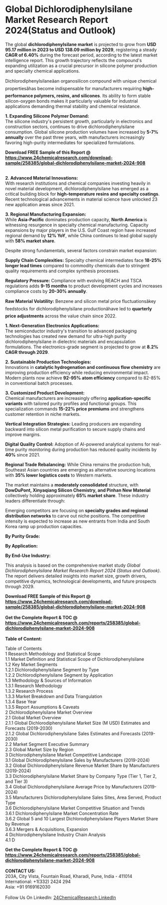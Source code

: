 <h1>Global Dichlorodiphenylsilane Market Research Report 2024(Status and Outlook)</h1><p>The global <strong>dichlorodiphenylsilane market</strong> is projected to grow from <strong>USD 95.17 million in 2023 to USD 138.09 million by 2029</strong>, registering a steady <strong>CAGR of 6.40%</strong> during the forecast period, according to the latest market intelligence report. This growth trajectory reflects the compound's expanding utilization as a crucial precursor in silicone polymer production and specialty chemical applications.</p><p>Dichlorodiphenylsilaneâan organosilicon compound with unique chemical propertiesâhas become indispensable for manufacturers requiring <strong>high-performance polymers, resins, and silicones</strong>. Its ability to form stable silicon-oxygen bonds makes it particularly valuable for industrial applications demanding thermal stability and chemical resistance.</p><p><strong>1. Expanding Silicone Polymer Demand:</strong><br>
The silicone industry's persistent growth, particularly in electronics and construction sectors, continues to drive dichlorodiphenylsilane consumption. Global silicone production volumes have increased by <strong>5-7% annually</strong> over the past three years, with manufacturers increasingly favoring high-purity intermediates for specialized formulations.</p><div><b>Download FREE Sample of this Report @ 
            <a href="https://www.24chemicalresearch.com/download-sample/258385/global-dichlorodiphenylsilane-market-2024-908">
            https://www.24chemicalresearch.com/download-sample/258385/global-dichlorodiphenylsilane-market-2024-908</a></b></div><br><p><strong>2. Advanced Material Innovations:</strong><br>
With research institutions and chemical companies investing heavily in novel material development, dichlorodiphenylsilane has emerged as a critical building block for <strong>high-temperature resins and specialty coatings</strong>. Recent technological advancements in material science have unlocked 23 new application areas since 2021.</p><p><strong>3. Regional Manufacturing Expansion:</strong><br>
While <strong>Asia-Pacific</strong> dominates production capacity, <strong>North America</strong> is witnessing resurgence in specialty chemical manufacturing. Capacity expansions by major players in the U.S. Gulf Coast region have increased regional demand by <strong>12% YoY</strong>, while China continues to lead global supply with <strong>58% market share</strong>.</p><p>Despite strong fundamentals, several factors constrain market expansion:</p><p><strong>Supply Chain Complexities:</strong> Specialty chemical intermediates face <strong>18-25% longer lead times</strong> compared to commodity chemicals due to stringent quality requirements and complex synthesis processes.</p><p><strong>Regulatory Pressure:</strong> Compliance with evolving REACH and TSCA regulations adds <strong>9-15 months</strong> to product development cycles and increases compliance costs by <strong>20-30% annually</strong>.</p><p><strong>Raw Material Volatility:</strong> Benzene and silicon metal price fluctuationsâkey feedstocks for dichlorodiphenylsilane productionâhave led to <strong>quarterly price adjustments</strong> across the value chain since 2022.</p><p><strong>1. Next-Generation Electronics Applications:</strong><br>
The semiconductor industry's transition to advanced packaging technologies has created new demand for ultra-high purity dichlorodiphenylsilane in dielectric materials and encapsulation formulations. The electronics-grade segment is projected to grow at <strong>8.2% CAGR through 2029</strong>.</p><p><strong>2. Sustainable Production Technologies:</strong><br>
Innovations in <strong>catalytic hydrogenation and continuous flow chemistry</strong> are improving production efficiency while reducing environmental impact. Modern plants now achieve <strong>92-95% atom efficiency</strong> compared to 82-85% in conventional batch processes.</p><p><strong>3. Customized Product Development:</strong><br>
Chemical manufacturers are increasingly offering <strong>application-specific variants</strong> with tailored purity profiles and functional groups. This specialization commands <strong>15-22% price premiums</strong> and strengthens customer retention in niche markets.</p><p><strong>Vertical Integration Strategies:</strong> Leading producers are expanding backward into silicon metal purification to secure supply chains and improve margins.</p><p><strong>Digital Quality Control:</strong> Adoption of AI-powered analytical systems for real-time purity monitoring during production has reduced quality incidents by <strong>40%</strong> since 2021.</p><p><strong>Regional Trade Rebalancing:</strong> While China remains the production hub, Southeast Asian countries are emerging as alternative sourcing locations with <strong>35% lower logistics costs</strong> to Western markets.</p><p>The market maintains a <strong>moderately consolidated</strong> structure, with <strong>DowDuPont, Xinyaqiang Silicon Chemistry, and Pinhan New Material</strong> collectively holding approximately <strong>65% market share</strong>. These industry leaders differentiate through:</p><p>Emerging competitors are focusing on <strong>specialty grades and regional distribution networks</strong> to carve out niche positions. The competitive intensity is expected to increase as new entrants from India and South Korea ramp up production capacities.</p><p><strong>By Purity Grade:</strong></p><p><strong>By Application:</strong></p><p><strong>By End-Use Industry:</strong></p><p>This analysis is based on the comprehensive market study <em>Global Dichlorodiphenylsilane Market Research Report 2024 (Status and Outlook)</em>. The report delivers detailed insights into market size, growth drivers, competitive dynamics, technological developments, and future prospects through 2029.</p><div><b>Download FREE Sample of this Report @ 
            <a href="https://www.24chemicalresearch.com/download-sample/258385/global-dichlorodiphenylsilane-market-2024-908">
            https://www.24chemicalresearch.com/download-sample/258385/global-dichlorodiphenylsilane-market-2024-908</a></b></div><br><div><b>Get the Complete Report & TOC @ 
            <a href="https://www.24chemicalresearch.com/reports/258385/global-dichlorodiphenylsilane-market-2024-908">
            https://www.24chemicalresearch.com/reports/258385/global-dichlorodiphenylsilane-market-2024-908</a></b></div><br>
            <b>Table of Content:</b><p>Table of Contents<br />
1 Research Methodology and Statistical Scope<br />
1.1 Market Definition and Statistical Scope of Dichlorodiphenylsilane<br />
1.2 Key Market Segments<br />
1.2.1 Dichlorodiphenylsilane Segment by Type<br />
1.2.2 Dichlorodiphenylsilane Segment by Application<br />
1.3 Methodology & Sources of Information<br />
1.3.1 Research Methodology<br />
1.3.2 Research Process<br />
1.3.3 Market Breakdown and Data Triangulation<br />
1.3.4 Base Year<br />
1.3.5 Report Assumptions & Caveats<br />
2 Dichlorodiphenylsilane Market Overview<br />
2.1 Global Market Overview<br />
2.1.1 Global Dichlorodiphenylsilane Market Size (M USD) Estimates and Forecasts (2019-2030)<br />
2.1.2 Global Dichlorodiphenylsilane Sales Estimates and Forecasts (2019-2030)<br />
2.2 Market Segment Executive Summary<br />
2.3 Global Market Size by Region<br />
3 Dichlorodiphenylsilane Market Competitive Landscape<br />
3.1 Global Dichlorodiphenylsilane Sales by Manufacturers (2019-2024)<br />
3.2 Global Dichlorodiphenylsilane Revenue Market Share by Manufacturers (2019-2024)<br />
3.3 Dichlorodiphenylsilane Market Share by Company Type (Tier 1, Tier 2, and Tier 3)<br />
3.4 Global Dichlorodiphenylsilane Average Price by Manufacturers (2019-2024)<br />
3.5 Manufacturers Dichlorodiphenylsilane Sales Sites, Area Served, Product Type<br />
3.6 Dichlorodiphenylsilane Market Competitive Situation and Trends<br />
3.6.1 Dichlorodiphenylsilane Market Concentration Rate<br />
3.6.2 Global 5 and 10 Largest Dichlorodiphenylsilane Players Market Share by Revenue<br />
3.6.3 Mergers & Acquisitions, Expansion<br />
4 Dichlorodiphenylsilane Industry Chain Analysis<br />
4.1 D</p><div><b>Get the Complete Report & TOC @ 
            <a href="https://www.24chemicalresearch.com/reports/258385/global-dichlorodiphenylsilane-market-2024-908">
            https://www.24chemicalresearch.com/reports/258385/global-dichlorodiphenylsilane-market-2024-908</a></b></div><br><b>CONTACT US:</b><br>
            203A, City Vista, Fountain Road, Kharadi, Pune, India - 411014<br>
            International: +1(332) 2424 294<br>
            Asia: +91 9169162030 <br><br>
            Follow Us On LinkedIn: <a href="https://www.linkedin.com/company/24chemicalresearch/">24ChemicalResearch LinkedIn</a>